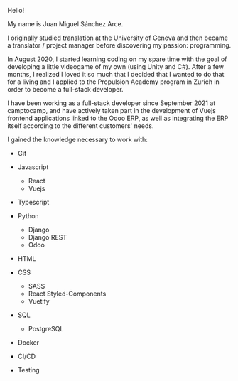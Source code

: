 Hello!

My name is Juan Miguel Sánchez Arce.

I originally studied translation at the University of Geneva and then became a translator / project manager before discovering my passion: programming.

In August 2020, I started learning coding on my spare time with the goal of developing a little videogame of my own (using Unity and C#). 
After a few months, I realized I loved it so much that I decided that I wanted to do that for a living and I applied to the Propulsion Academy program in Zurich in order to become a full-stack developer.

I have been working as a full-stack developer since September 2021 at camptocamp, and have actively taken part in the development of Vuejs frontend applications linked to the Odoo ERP, as well as integrating the ERP itself according to the different customers' needs.

I gained the knowledge necessary to work with:

  - Git
  
  - Javascript
    - React
    - Vuejs

  - Typescript
  
  - Python
    - Django
    - Django REST
    - Odoo
  
  - HTML
  
  - CSS
    - SASS
    - React Styled-Components
    - Vuetify
  
  - SQL
    - PostgreSQL
  
  - Docker
  
  - CI/CD
  - Testing
